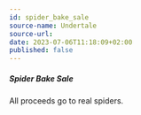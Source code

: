 ```yaml
---
id: spider_bake_sale
source-name: Undertale
source-url:
date: 2023-07-06T11:18:09+02:00
published: false
---
```


##### Spider Bake Sale

All proceeds go to real spiders.
